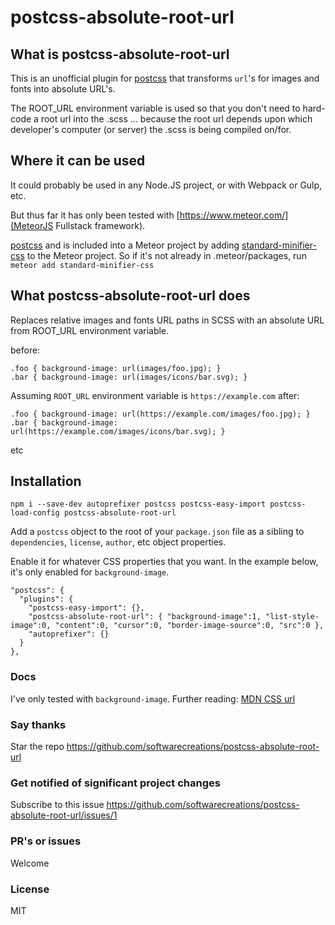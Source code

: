 # postcss-absolute-root-url

## What is postcss-absolute-root-url
This is an unofficial plugin for [postcss](https://www.npmjs.com/package/postcss) that transforms `url`'s for images and fonts into absolute URL's.

The ROOT_URL environment variable is used so that you don't need to hard-code a root url into the .scss ... because the root url depends upon which developer's computer (or server) the .scss is being compiled on/for.

## Where it can be used
It could probably be used in any Node.JS project, or with Webpack or Gulp, etc.

But thus far it has only been tested with [https://www.meteor.com/](MeteorJS Fullstack framework).

[postcss](https://www.npmjs.com/package/postcss) and is included into a Meteor project by adding [standard-minifier-css](https://docs.meteor.com/packages/standard-minifier-css.html) to the Meteor project. So if it's not already in .meteor/packages, run `meteor add standard-minifier-css`

## What postcss-absolute-root-url does
Replaces relative images and fonts URL paths in SCSS with an absolute URL from ROOT_URL environment variable.

before:
```
.foo { background-image: url(images/foo.jpg); }
.bar { background-image: url(images/icons/bar.svg); }
```
Assuming `ROOT_URL` environment variable is `https://example.com`
after:
```
.foo { background-image: url(https://example.com/images/foo.jpg); }
.bar { background-image: url(https://example.com/images/icons/bar.svg); }
```

etc

## Installation
```
npm i --save-dev autoprefixer postcss postcss-easy-import postcss-load-config postcss-absolute-root-url
```

Add a `postcss` object to the root of your `package.json` file as a sibling to `dependencies`, `license`, `author`, etc object properties.

Enable it for whatever CSS properties that you want. In the example below, it's only enabled for `background-image`.
```
"postcss": {
  "plugins": {
    "postcss-easy-import": {},
    "postcss-absolute-root-url": { "background-image":1, "list-style-image":0, "content":0, "cursor":0, "border-image-source":0, "src":0 },
    "autoprefixer": {}
  }
},
```

### Docs
I've only tested with `background-image`. Further reading:
[MDN CSS url](https://developer.mozilla.org/en-US/docs/Web/CSS/url)

### Say thanks
Star the repo
https://github.com/softwarecreations/postcss-absolute-root-url

### Get notified of significant project changes
Subscribe to this issue https://github.com/softwarecreations/postcss-absolute-root-url/issues/1

### PR's or issues
Welcome

### License
MIT
